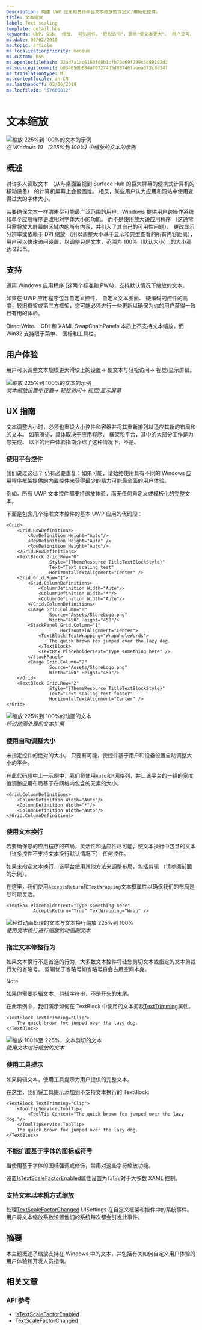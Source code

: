 ```yaml
---
Description: 构建 UWP 应用和支持平台文本缩放的自定义/模板化控件。
title: 文本缩放
label: Text scaling
template: detail.hbs
keywords: UWP，文本、 缩放、 可访问性、"轻松访问"，显示"使文本更大"、 用户交互、 输入
ms.date: 08/02/2018
ms.topic: article
ms.localizationpriority: medium
ms.custom: RS5
ms.openlocfilehash: 22ad7a1ac6160fd8b1cfb70c69f299c5d89192d3
ms.sourcegitcommit: b034650b684a767274d5d88746faeea373c8e34f
ms.translationtype: MT
ms.contentlocale: zh-CN
ms.lasthandoff: 03/06/2019
ms.locfileid: "57600812"
---
```

# <a name="text-scaling"></a>文本缩放

![缩放 225%到 100%的文本的示例](images/coretext/text-scaling-news-hero-small.png)  
*在 Windows 10 （225%到 100%) 中缩放的文本的示例*

## <a name="overview"></a>概述

对许多人读取文本 （从与桌面监视到 Surface Hub 的巨大屏幕的便携式计算机的移动设备） 的计算机屏幕上会很困难。 相反，某些用户认为应用和网站中使用变得过大的字体大小。

若要确保文本一样清晰尽可能最广泛范围的用户，Windows 提供用户跨操作系统和单个应用程序更改相对字体大小的功能。 而不是使用放大镜应用程序 （这通常只需将放大屏幕的区域内的所有内容，并引入了其自己的可用性问题）、 更改显示分辨率或依赖于 DPI 缩放 （用以调整大小基于显示和典型查看的所有内容距离），用户可以快速访问设置，以调整只是文本，范围为 100%（默认大小） 的大小高达 225%。

## <a name="support"></a>支持

通用 Windows 应用程序 (这两个标准和 PWA)，支持默认情况下缩放的文本。

如果在 UWP 应用程序包含自定义控件、 自定义文本图面、 硬编码的控件的高度，较旧框架或第三方框架，您可能必须进行一些更新以确保为你的用户获得一致且有用的体验。  

DirectWrite、 GDI 和 XAML SwapChainPanels 本质上不支持文本缩放，而 Win32 支持限于菜单、 图标和工具栏。  

<!-- If you want to support text scaling in your application with these frameworks, you’ll need to support the text scaling change event outlined below and provide alternative sizes for your UI and content.   -->

## <a name="user-experience"></a>用户体验

用户可以调整文本规模更大滑块上的设置-> 使文本与轻松访问-> 视觉/显示屏幕。

![缩放 225%到 100%的文本的示例](images/coretext/text-scaling-settings-100-small.png)  
*文本缩放设置中设置-> 轻松访问-> 视觉/显示屏幕*

## <a name="ux-guidance"></a>UX 指南

文本调整大小时，必须也重设大小控件和容器并将其重新排列以适应其新的布局和的文本。 如前所述，具体取决于应用程序、 框架和平台，其中的大部分工作是为您完成。 以下的用户体验指南介绍了这种情况下，不是。

### <a name="use-the-platform-controls"></a>使用平台控件

我们说过这已？ 仍有必要重复：如果可能，请始终使用具有不同的 Windows 应用程序框架提供的内置控件来获得最少的精力可能最全面的用户体验。

例如，所有 UWP 文本控件都支持缩放体验，而无任何自定义或模板化的完整文本。

下面是包含几个标准文本控件的基本 UWP 应用的代码段：

``` xaml
<Grid>
    <Grid.RowDefinitions>
        <RowDefinition Height="Auto"/>
        <RowDefinition Height="Auto" />
        <RowDefinition Height="Auto"/>
    </Grid.RowDefinitions>
    <TextBlock Grid.Row="0" 
                Style="{ThemeResource TitleTextBlockStyle}"
                Text="Text scaling test" 
                HorizontalTextAlignment="Center" />
    <Grid Grid.Row="1">
        <Grid.ColumnDefinitions>
            <ColumnDefinition Width="Auto"/>
            <ColumnDefinition Width="*"/>
            <ColumnDefinition Width="Auto"/>
        </Grid.ColumnDefinitions>
        <Image Grid.Column="0" 
                Source="Assets/StoreLogo.png" 
                Width="450" Height="450"/>
        <StackPanel Grid.Column="1" 
                    HorizontalAlignment="Center">
            <TextBlock TextWrapping="WrapWholeWords">
                The quick brown fox jumped over the lazy dog.
            </TextBlock>
            <TextBox PlaceholderText="Type something here" />
        </StackPanel>
        <Image Grid.Column="2" 
                Source="Assets/StoreLogo.png" 
                Width="450" Height="450"/>
    </Grid>
    <TextBlock Grid.Row="2" 
                Style="{ThemeResource TitleTextBlockStyle}"
                Text="Text scaling test footer" 
                HorizontalTextAlignment="Center" />
</Grid>
```

![缩放 225%到 100%的动画的文本](images/coretext/text-scaling.gif)  
*经过动画处理的文本扩展*

### <a name="use-auto-sizing"></a>使用自动调整大小

未指定控件的绝对的大小。 只要有可能，使控件基于用户和设备设置自动调整大小的平台。  

在此代码段中上一示例中，我们将使用`Auto`和`*`网格列，并让该平台的一组的宽度值调整应用布局基于在网格内包含的元素的大小。

``` xaml
<Grid.ColumnDefinitions>
    <ColumnDefinition Width="Auto"/>
    <ColumnDefinition Width="*"/>
    <ColumnDefinition Width="Auto"/>
</Grid.ColumnDefinitions>
```

### <a name="use-text-wrapping"></a>使用文本换行

若要确保您的应用程序的布局，灵活性和适应性尽可能，使文本换行中包含的文本 （许多控件不支持文本换行默认情况下） 任何控件。

如果未指定文本换行，该平台使用其他方法来调整布局，包括剪辑 （请参阅前面的示例）。

在这里，我们使用`AcceptsReturn`和`TextWrapping`文本框属性以确保我们的布局是尽可能灵活。

``` xaml
<TextBox PlaceholderText="Type something here" 
          AcceptsReturn="True" TextWrapping="Wrap" />
```

![经过动画处理的文本与文本换行缩放 225%到 100%](images/coretext/text-scaling-textwrap.gif)  
*使用文本换行进行缩放的动画的文本*

### <a name="specify-text-trimming-behavior"></a>指定文本修整行为

如果文本换行不是首选的行为，大多数文本控件将让您剪切文本或指定的文本剪裁行为的省略号。 剪辑优于省略号如省略号将会占用空间本身。

> [!NOTE]
> 如果你需要剪辑文本，剪辑字符串，不是开头的末尾。

在此示例中，我们演示如何在 TextBlock 中使用的文本剪裁[TextTrimming](https://docs.microsoft.com/uwp/api/windows.ui.xaml.controls.textblock.texttrimming)属性。

``` xaml
<TextBlock TextTrimming="Clip">
    The quick brown fox jumped over the lazy dog.
</TextBlock>
```

![缩放 100%至 225%，文本剪切的文本](images/coretext/text-scaling-clipping-small.png)  
*使用文本进行缩放的文本*

### <a name="use-a-tooltip"></a>使用工具提示

如果剪辑文本，使用工具提示为用户提供的完整文本。

在这里，我们将工具提示添加到不支持文本换行的 TextBlock:

``` xaml
<TextBlock TextTrimming="Clip">
    <ToolTipService.ToolTip>
        <ToolTip Content="The quick brown fox jumped over the lazy dog."/>
    </ToolTipService.ToolTip>
    The quick brown fox jumped over the lazy dog.
</TextBlock>
```

### <a name="dont-scale-font-based-icons-or-symbols"></a>不能扩展基于字体的图标或符号

当使用基于字体的图标强调或修饰，禁用对这些字符缩放功能。

设置[IsTextScaleFactorEnabled](https://docs.microsoft.com/uwp/api/windows.ui.xaml.controls.control.istextscalefactorenabled)属性设置为`false`对于大多数 XAML 控制。

### <a name="support-text-scaling-natively"></a>支持文本以本机方式缩放

处理[TextScaleFactorChanged](https://docs.microsoft.com/uwp/api/windows.ui.viewmanagement.uisettings.textscalefactorchanged) UISettings 在自定义框架和控件中的系统事件。 用户将文本缩放系数设置他们的系统每次都会引发此事件。

## <a name="summary"></a>摘要

本主题概述了缩放支持在 Windows 中的文本，并包括有关如何自定义用户体验的用户体验和开发人员指南。

## <a name="related-articles"></a>相关文章

### <a name="api-reference"></a>API 参考

- [IsTextScaleFactorEnabled](https://docs.microsoft.com/uwp/api/windows.ui.xaml.controls.control.istextscalefactorenabled)
- [TextScaleFactorChanged](https://docs.microsoft.com/uwp/api/windows.ui.viewmanagement.uisettings.textscalefactorchanged)
